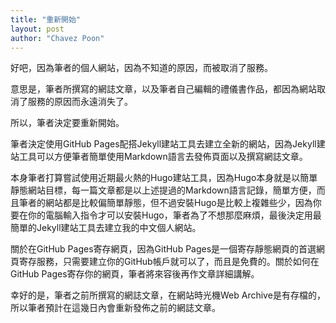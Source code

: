 ```yaml
---
title: "重新開始"
layout: post
author: "Chavez Poon"
---
```


好吧，因為筆者的個人網站，因為不知道的原因，而被取消了服務。

意思是，筆者所撰寫的網誌文章，以及筆者自己編輯的禮儀書作品，都因為網站取消了服務的原因而永遠消失了。

所以，筆者決定要重新開始。

筆者決定使用GitHub Pages配搭Jekyll建站工具去建立全新的網站，因為Jekyll建站工具可以方便筆者簡單使用Markdown語言去發佈頁面以及撰寫網誌文章。

本身筆者打算嘗試使用近期最火熱的Hugo建站工具，因為Hugo本身就是以簡單靜態網站目標，每一篇文章都是以上述提過的Markdown語言記錄，簡單方便，而且筆者的網站都是比較偏簡單靜態，但不過安裝Hugo是比較上複雜些少，因為你要在你的電腦輸入指令才可以安裝Hugo，筆者為了不想那麼麻煩，最後決定用最簡單的Jekyll建站工具去建立我的中文個人網站。

關於在GitHub Pages寄存網頁，因為GitHub Pages是一個寄存靜態網頁的首選網頁寄存服務，只需要建立你的GitHub帳戶就可以了，而且是免費的。關於如何在GitHub Pages寄存你的網頁，筆者將來容後再作文章詳細講解。

幸好的是，筆者之前所撰寫的網誌文章，在網站時光機Web Archive是有存檔的，所以筆者預計在這幾日內會重新發佈之前的網誌文章。
